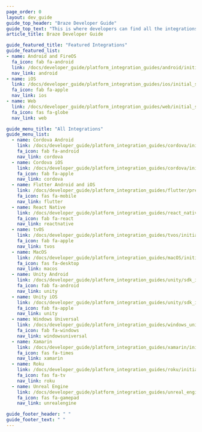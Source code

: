 ```yaml
---
page_order: 0
layout: dev_guide
guide_top_header: "Braze Developer Guide"
guide_top_text: "This is where developers can find all the integrations available with Braze. You can also use the <a href='/docs/api/basics/'>REST API Guide</a>."
article_title: Braze Developer Guide

guide_featured_title: "Featured Integrations"
guide_featured_list:
- name: Android and FireOS
  fa_icon: fab fa-android
  link: /docs/developer_guide/platform_integration_guides/android/initial_sdk_setup/android_sdk_integration/
  nav_link: android
- name: iOS
  link: /docs/developer_guide/platform_integration_guides/ios/initial_sdk_setup/overview/
  fa_icon: fab fa-apple
  nav_link: ios
- name: Web
  link: /docs/developer_guide/platform_integration_guides/web/initial_sdk_setup/
  fa_icon: fas fa-globe
  nav_link: web

guide_menu_title: "All Integrations"
guide_menu_list:
  - name: Cordova Android
    link: /docs/developer_guide/platform_integration_guides/cordova/initial_sdk_setup/android/
    fa_icon: fab fa-android
    nav_link: cordova
  - name: Cordova iOS
    link: /docs/developer_guide/platform_integration_guides/cordova/initial_sdk_setup/ios/
    fa_icon: fab fa-apple
    nav_link: cordova
  - name: Flutter Android and iOS
    link: /docs/developer_guide/platform_integration_guides/flutter/preview/
    fa_icon: fas fa-mobile
    nav_link: flutter
  - name: React Native
    link: /docs/developer_guide/platform_integration_guides/react_native/react_sdk_setup/
    fa_icon: fab fa-react
    nav_link: reactnative
  - name: tvOS
    link: /docs/developer_guide/platform_integration_guides/tvos/initial_sdk_setup/
    fa_icon: fab fa-apple
    nav_link: tvos  
  - name: MacOS
    link: /docs/developer_guide/platform_integration_guides/macOS/initial_sdk_setup/
    fa_icon: fas fa-desktop  
    nav_link: macos
  - name: Unity Android
    link: /docs/developer_guide/platform_integration_guides/unity/sdk_integration/android/
    fa_icon: fab fa-android  
    nav_link: unity
  - name: Unity iOS
    link: /docs/developer_guide/platform_integration_guides/unity/sdk_integration/ios/
    fa_icon: fab fa-apple
    nav_link: unity
  - name: Windows Universal
    link: /docs/developer_guide/platform_integration_guides/windows_universal/initial_sdk_setup/
    fa_icon: fab fa-windows
    nav_link: windowsuniversal
  - name: Xamarin
    link: /docs/developer_guide/platform_integration_guides/xamarin/initial_sdk_setup/
    fa_icon: fas fa-times
    nav_link: xamarin
  - name: Roku
    link: /docs/developer_guide/platform_integration_guides/roku/initial_sdk_setup/
    fa_icon: fas fa-tv
    nav_link: roku
  - name: Unreal Engine
    link: /docs/developer_guide/platform_integration_guides/unreal_engine/initial_sdk_setup/
    fa_icon: fas fa-gamepad
    nav_link: unrealengine

guide_footer_header: " "
guide_footer_text: " "
---
```

